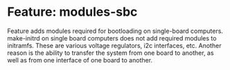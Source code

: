 # Feature: modules-sbc

Feature adds modules required for bootloading on single-board computers.
make-initrd on single board computers does not add required modules to
initramfs. These are various voltage regulators, i2c interfaces, etc.
Another reason is the ability to transfer the system from one board to
another, as well as from one interface of one board to another.
